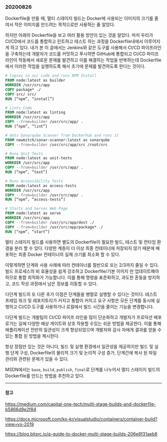 ### 20200826

Dockerfile을 만들 때, 멀티 스테이지 빌드는 Docker에 사용되는 이미지의 크기를 줄여서 작은 이미지를 만드려는 목적으로만 사용하는 줄 알았다.

하지만 아래의 Dockerfile을 보고 여러 활용 방안이 있는 것을 알았다. 마치 우리가 CI/CD에서 코드를 통합하고 린트하고 테스트 하는 과정을 Dockerfile내에서 이루어지게 하고 있다. 내가 본 이 글에서는 Jenkins와 같은 도구를 사용해서 CI/CD 파이프라인을 구축하는데 개발자가 코드를 커밋하고 푸시하면 GitHub에 통합되고 CI/CD 파이프라인이 작동해서 새로운 문제를 발견하고 이를 해결하는 작업을 반복하는데 Dockerfile에서 이러한 작업을 실행하도록 해서 초기에 문제를 발견하도록 한다는 것이다.

```dockerfile
# Copies in our code and runs NPM Install
FROM node:latest as builder
WORKDIR /usr/src/app
COPY package* ./
COPY src/ src/
RUN [“npm”, “install”]

# Lints Code
FROM node:latest as linting
WORKDIR /usr/src/app
COPY --from=builder /usr/src/app/ .
RUN [“npm”, “lint”]

# Gets Sonarqube Scanner from Dockerhub and runs it
FROM newmitch/sonar-scanner:latest as sonarqube
COPY --from=builder /usr/src/app/src /root/src

# Runs Unit Tests
FROM node:latest as unit-tests
WORKDIR /usr/src/app
COPY --from=builder /usr/src/app/ .
RUN [“npm”, “test”]

# Runs Accessibility Tests
FROM node:latest as access-tests
WORKDIR /usr/src/app
COPY --from=builder /usr/src/app/ .
RUN [“npm”, “access-tests”]

# Starts and Serves Web Page
FROM node:latest as serve
WORKDIR /usr/src/app
COPY --from=builder /usr/src/app/dest ./
COPY --from=builder /usr/src/app/package* ./
RUN [“npm”, “start”]
```

멀티 스테이지 빌드를 사용하면 별도의 Dockerfile이 필요한 빌드, 테스트 및 런타임 환경을 분리 할 수 ​​있다. 다양한 계층이 더 이상 최종 컨테이너에 저장되지 않기 때문에 배포하는 최종 Docker 컨테이너의 실제 크기를 최소화 할 수 있다.

이렇게하면 단계와 사용 사례에 따라 컨테이너를 절반으로 또는 2/3까지 줄일 수 있다. 빌드 프로세스의 비 효율성을 쉽게 강조하고 Dockerfile/기본 이미지 만 업데이트해야하므로 통합 최적화가 가능합니다. 이를 통해 명령을 표준화하고, 과도한 혼동을 방지하고, 코드 작성 과정에서 남은 정보를 이동할 수 있다.

다단계 빌드의 또 다른 추가 이점은 단계들을 병렬로 실행할 수 있다는 것이다. 테스트 프레임 워크 및 레포지토리가 커지고 통합이 커지고 요구 사항은 모든 단계를 동시에 실행하고 CI/CD 도구를 사용하거나 로컬에서 빌드 시간을 줄이는 기능을 변경합니다. 

다단계 빌드는 개발팀의 CI/CD 파이프 라인을 많이 단순화하고 개발자가 프로덕션 배포로가는 길에 다양한 예상 게이트와 상호 작용할 수있는 쉬운 방법을 제공한다. 이를 통해 애플리케이션 전반의 일관성이 크게 향상되었으며 개발자와 감사 자에게 결과를 얻을 수있는 통합 된 방법을 제시한다.

항상 장점만 있는 것은 아니다, 빌드 및 실행 환경에서 일관성을 제공하지만 빌드 및 실행 단계 구성, Dockerfile의 물리적 크기 및 논리적 구성 증가, 단계간에 복사 된 파일 관리와 관련된 문제가 있을 수 있다.

MSDN에서는 `base`, `build`, `publish`, `final`로 단계를 나누어서 멀티 스테이지 빌드의 Dockerfile를 만드는 방법을 추천하고 있다.

---
#### 참고

https://medium.com/capital-one-tech/multi-stage-builds-and-dockerfile-b5866d9e2f84

https://docs.microsoft.com/ko-kr/visualstudio/containers/container-build?view=vs-2019

https://blog.bitsrc.io/a-guide-to-docker-multi-stage-builds-206e8f31aeb8